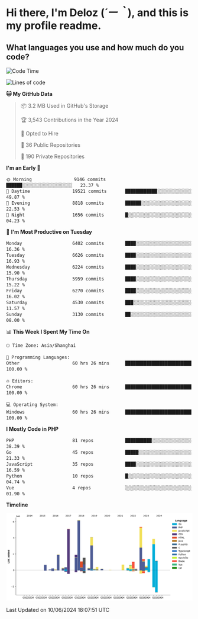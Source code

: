 # **Hi there, I'm Deloz (*´ー｀*), and this is my profile readme.**

## **What languages you use and how much do you code?**

<!--START_SECTION:waka-->
![Code Time](http://img.shields.io/badge/Code%20Time-4%2C169%20hrs%2029%20mins-blue)

![Lines of code](https://img.shields.io/badge/From%20Hello%20World%20I%27ve%20Written-40.8%20million%20lines%20of%20code-blue)

**🐱 My GitHub Data** 

> 📦 3.2 MB Used in GitHub's Storage 
 > 
> 🏆 3,543 Contributions in the Year 2024
 > 
> 💼 Opted to Hire
 > 
> 📜 36 Public Repositories 
 > 
> 🔑 190 Private Repositories 
 > 
**I'm an Early 🐤** 

```text
🌞 Morning                9146 commits        ██████░░░░░░░░░░░░░░░░░░░   23.37 % 
🌆 Daytime                19521 commits       ████████████░░░░░░░░░░░░░   49.87 % 
🌃 Evening                8818 commits        ██████░░░░░░░░░░░░░░░░░░░   22.53 % 
🌙 Night                  1656 commits        █░░░░░░░░░░░░░░░░░░░░░░░░   04.23 % 
```
📅 **I'm Most Productive on Tuesday** 

```text
Monday                   6402 commits        ████░░░░░░░░░░░░░░░░░░░░░   16.36 % 
Tuesday                  6626 commits        ████░░░░░░░░░░░░░░░░░░░░░   16.93 % 
Wednesday                6224 commits        ████░░░░░░░░░░░░░░░░░░░░░   15.90 % 
Thursday                 5959 commits        ████░░░░░░░░░░░░░░░░░░░░░   15.22 % 
Friday                   6270 commits        ████░░░░░░░░░░░░░░░░░░░░░   16.02 % 
Saturday                 4530 commits        ███░░░░░░░░░░░░░░░░░░░░░░   11.57 % 
Sunday                   3130 commits        ██░░░░░░░░░░░░░░░░░░░░░░░   08.00 % 
```


📊 **This Week I Spent My Time On** 

```text
🕑︎ Time Zone: Asia/Shanghai

💬 Programming Languages: 
Other                    60 hrs 26 mins      █████████████████████████   100.00 % 

🔥 Editors: 
Chrome                   60 hrs 26 mins      █████████████████████████   100.00 % 

💻 Operating System: 
Windows                  60 hrs 26 mins      █████████████████████████   100.00 % 
```

**I Mostly Code in PHP** 

```text
PHP                      81 repos            ██████████░░░░░░░░░░░░░░░   38.39 % 
Go                       45 repos            █████░░░░░░░░░░░░░░░░░░░░   21.33 % 
JavaScript               35 repos            ████░░░░░░░░░░░░░░░░░░░░░   16.59 % 
Python                   10 repos            █░░░░░░░░░░░░░░░░░░░░░░░░   04.74 % 
Vue                      4 repos             ░░░░░░░░░░░░░░░░░░░░░░░░░   01.90 % 
```



**Timeline**

![Lines of Code chart](https://raw.githubusercontent.com/deloz/deloz/main/assets/bar_graph.png)


 Last Updated on 10/06/2024 18:07:51 UTC
<!--END_SECTION:waka-->
